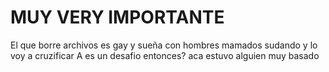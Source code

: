 # MUY VERY IMPORTANTE
El que borre archivos es gay y sueña con hombres mamados sudando y lo voy a cruzificar
A es un desafio entonces?
aca estuvo alguien muy basado